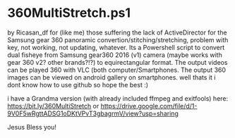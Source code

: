 # 360MultiStretch.ps1
by Ricasan_df
for (like me) those suffering the lack of ActiveDirector for the Samsung gear 360 panoramic convertion/stitching/stretching, problem with key, not working, not updating, whatever.
Its a Powershell script to convert dual fisheye from Samsung gear360 2016 (v1) camera (maybe works with gear 360 v2? other brands?!?) to equirectangular format. The output videos can be played 360 with VLC (both computer/Smartphones. The output 360 images can be viewed on android gallery on smartphones.
well thats it i dont know how to use github so hope the best :)

i have a Grandma version (with already included ffmpeg and exitfools) here:
https://bit.ly/360MultiStretch
or
https://drive.google.com/file/d/1-9V0F5wRgttADSG1oDKtVPvT3gbagrmV/view?usp=sharing

Jesus Bless you!
